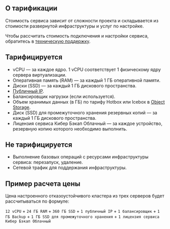 ## О тарификации

Стоимость сервиса зависит от сложности проекта и складывается из стоимости развернутой инфраструктуры и услуг по настройке.

Чтобы рассчитать стоимость подключения и настройки сервиса, обратитесь в [техническую поддержку](/ru/contacts).

## Тарифицируется

- vCPU — за каждое ядро. 1 vCPU соответствует 1 физическому ядру сервера виртуализации.
- Оперативная память (RAM) — за каждый 1 ГБ оперативной памяти.
- Диски (SSD) — за каждый 1 ГБ дискового пространства.
- [Публичный IP](/ru/networks/vnet/tariffication#tarificiruetsya).
- Балансировщик нагрузки (если используется).
- Объем хранимых данных (в ГБ) по тарифу Hotbox или Icebox в [Object Storage](/ru/storage/s3/tariffication).
- Диск (SSD) для промежуточного хранения резервных копий — за каждый 1 ГБ дискового пространства.
- Лицензия сервиса Кибер Бэкап Облачный — за каждое устройство, резервную копию которого необходимо выполнить.

## Не тарифицируется

- Выполнение базовых операций с ресурсами инфраструктуры сервиса: перезапуск, удаление.
- Сетевой трафик для поддержания инфраструктуры.

## Пример расчета цены

Цена настроенного отказоустойчивого кластера из трех серверов будет рассчитываться по формуле:

`12 vCPU` + `24 ГБ RAM` + `360 ГБ SSD` + `1 публичный IP` + `1 балансировщик` + `1 ГБ Backup` + `1 ГБ SSD для промежуточного хранения` + `1 лицензия сервиса Кибер Бэкап Облачный`

